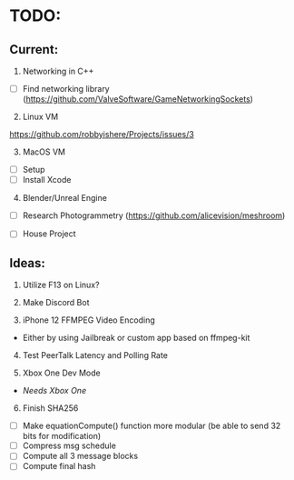 # TODO:
## Current:

1. Networking in C++
- [ ] Find networking library (https://github.com/ValveSoftware/GameNetworkingSockets)

2. Linux VM

https://github.com/robbyishere/Projects/issues/3

3. MacOS VM
- [ ] Setup
- [ ] Install Xcode

4. Blender/Unreal Engine
- [ ] Research Photogrammetry (https://github.com/alicevision/meshroom)
- [ ] House Project


## Ideas:
1. Utilize F13 on Linux?

2. Make Discord Bot

3. iPhone 12 FFMPEG Video Encoding
* Either by using Jailbreak or custom app based on ffmpeg-kit

4. Test PeerTalk Latency and Polling Rate

5. Xbox One Dev Mode
* _Needs Xbox One_

6. Finish SHA256
- [ ] Make equationCompute() function more modular (be able to send 32 bits for modification) 
- [ ] Compress msg schedule
- [ ] Compute all 3 message blocks
- [ ] Compute final hash
